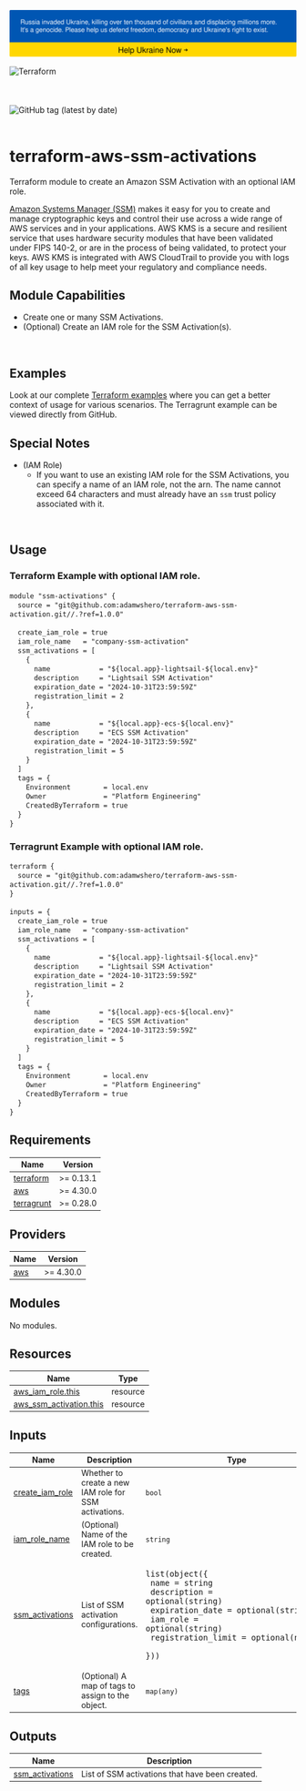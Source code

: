 [![SWUbanner](https://raw.githubusercontent.com/vshymanskyy/StandWithUkraine/main/banner2-direct.svg)](https://github.com/vshymanskyy/StandWithUkraine/blob/main/docs/README.md)

![Terraform](https://cloudarmy.io/tldr/images/tf_aws.jpg)
<br>
<br>
<br>
<br>
![GitHub tag (latest by date)](https://img.shields.io/github/v/tag/adamwshero/terraform-aws-kms?color=lightgreen&label=latest%20tag%3A&style=for-the-badge)
<br>
<br>
# terraform-aws-ssm-activations

Terraform module to create an Amazon SSM Activation with an optional IAM role.

[Amazon Systems Manager (SSM)](https://aws.amazon.com/systems-manager/) makes it easy for you to create and manage cryptographic keys and control their use across a wide range of AWS services and in your applications. AWS KMS is a secure and resilient service that uses hardware security modules that have been validated under FIPS 140-2, or are in the process of being validated, to protect your keys. AWS KMS is integrated with AWS CloudTrail to provide you with logs of all key usage to help meet your regulatory and compliance needs.
<br>

## Module Capabilities
- Create one or many SSM Activations.
- (Optional) Create an IAM role for the SSM Activation(s).
<br>

## Examples
Look at our complete [Terraform examples](latest/examples/terraform/) where you can get a better context of usage for various scenarios. The Terragrunt example can be viewed directly from GitHub.
<br>

## Special Notes
  * (IAM Role)
    * If you want to use an existing IAM role for the SSM Activations, you can specify a name of an IAM role, not the arn. The name cannot exceed 64 characters and must already have an `ssm` trust policy associated with it.
<br>

## Usage

### Terraform Example with optional IAM role.
```
module "ssm-activations" {
  source = "git@github.com:adamwshero/terraform-aws-ssm-activation.git//.?ref=1.0.0"
 
  create_iam_role = true
  iam_role_name   = "company-ssm-activation"
  ssm_activations = [
    {
      name            = "${local.app}-lightsail-${local.env}"
      description     = "Lightsail SSM Activation"
      expiration_date = "2024-10-31T23:59:59Z"
      registration_limit = 2
    },
    {
      name            = "${local.app}-ecs-${local.env}"
      description     = "ECS SSM Activation"
      expiration_date = "2024-10-31T23:59:59Z"
      registration_limit = 5
    }
  ]
  tags = {
    Environment        = local.env
    Owner              = "Platform Engineering"
    CreatedByTerraform = true
  }
}
```

### Terragrunt Example with optional IAM role.

```
terraform {
  source = "git@github.com:adamwshero/terraform-aws-ssm-activation.git//.?ref=1.0.0"
}

inputs = {
  create_iam_role = true
  iam_role_name   = "company-ssm-activation"
  ssm_activations = [
    {
      name            = "${local.app}-lightsail-${local.env}"
      description     = "Lightsail SSM Activation"
      expiration_date = "2024-10-31T23:59:59Z"
      registration_limit = 2
    },
    {
      name            = "${local.app}-ecs-${local.env}"
      description     = "ECS SSM Activation"
      expiration_date = "2024-10-31T23:59:59Z"
      registration_limit = 5
    }
  ]
  tags = {
    Environment        = local.env
    Owner              = "Platform Engineering"
    CreatedByTerraform = true
  }
}
```

<!-- BEGIN_TF_DOCS -->
## Requirements

| Name | Version |
|------|---------|
| <a name="requirement_terraform"></a> [terraform](#requirement\_terraform) | >= 0.13.1 |
| <a name="requirement_aws"></a> [aws](#requirement\_aws) | >= 4.30.0 |
| <a name="requirement_terragrunt"></a> [terragrunt](#requirement\_terragrunt) | >= 0.28.0 |

## Providers

| Name | Version |
|------|---------|
| <a name="provider_aws"></a> [aws](#provider\_aws) | >= 4.30.0 |

## Modules

No modules.

## Resources

| Name | Type |
|------|------|
| [aws_iam_role.this](https://registry.terraform.io/providers/hashicorp/aws/latest/docs/resources/iam_role) | resource |
| [aws_ssm_activation.this](https://registry.terraform.io/providers/hashicorp/aws/latest/docs/resources/ssm_activation) | resource |

## Inputs

| Name | Description | Type | Default | Required |
|------|-------------|------|---------|:--------:|
| <a name="input_create_iam_role"></a> [create\_iam\_role](#input\_create\_iam\_role) | Whether to create a new IAM role for SSM activations. | `bool` | `false` | no |
| <a name="input_iam_role_name"></a> [iam\_role\_name](#input\_iam\_role\_name) | (Optional) Name of the IAM role to be created. | `string` | `""` | no |
| <a name="input_ssm_activations"></a> [ssm\_activations](#input\_ssm\_activations) | List of SSM activation configurations. | <pre>list(object({<br/>    name               = string<br/>    description        = optional(string)<br/>    expiration_date    = optional(string)<br/>    iam_role           = optional(string)<br/>    registration_limit = optional(number)<br/>  }))</pre> | n/a | yes |
| <a name="input_tags"></a> [tags](#input\_tags) | (Optional) A map of tags to assign to the object. | `map(any)` | `null` | no |

## Outputs

| Name | Description |
|------|-------------|
| <a name="output_ssm_activations"></a> [ssm\_activations](#output\_ssm\_activations) | List of SSM activations that have been created. |
<!-- END_TF_DOCS -->